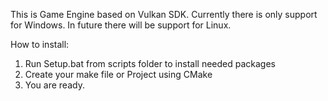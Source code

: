 This is Game Engine based on Vulkan SDK.
Currently there is only support for Windows.
In future there will be support for Linux.

How to install:
  1. Run Setup.bat from scripts folder to install needed packages
  2. Create your make file or Project using CMake
  3. You are ready.
